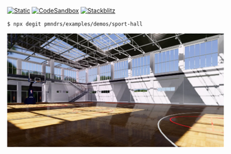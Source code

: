 [![Static](https://img.shields.io/badge/demo-%23646CFF.svg?logo=html5&logoColor=white)](https://pmndrs.github.io/examples/sport-hall)
[![CodeSandbox](https://img.shields.io/badge/codesandbox-040404?logo=codesandbox&logoColor=DBDBDB)](https://codesandbox.io/s/github/pmndrs/examples/tree/main/demos/sport-hall)
[![Stackblitz](https://img.shields.io/badge/stackblitz-fff?logo=Stackblitz&logoColor=1389FD)](https://stackblitz.com/github/pmndrs/examples/tree/main/demos/sport-hall)

```sh
$ npx degit pmndrs/examples/demos/sport-hall
```

![](thumbnail.webp)
